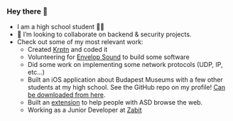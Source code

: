 ### Hey there 👋

* I am a high school student 🧑‍🎓
* 👯 I’m looking to collaborate on backend & security projects.
* Check out some of my most relevant work:
  * Created [Krptn](https://www.krptn.dev/) and coded it
  * Volunteering for [Envelop Sound](https://envelop.us/page/about) to build some software
  * Did some work on implementing some network protocols (UDP, IP, etc...)
  * Built an iOS application about Budapest Museums with a few other students at my high school. See the GitHub repo on my profile! [Can be downloaded from here](https://apps.apple.com/us/app/budapest-museums/id6479172299).
  * Built an [extension](https://github.com/MBS9/extension) to help people with ASD browse the web.
  * Working as a Junior Developer at [Zabit](https://www.zabit.com/)
